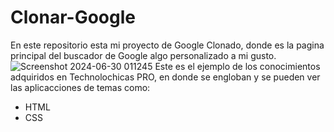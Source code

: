 # Clonar-Google
En este repositorio esta mi proyecto de Google Clonado, donde es la pagina principal del buscador de Google algo personalizado a mi gusto.
![Screenshot 2024-06-30 011245](https://github.com/LauraA017/Clonar-Google/assets/139409765/ed832f32-eafd-4cf7-b272-2ac3dcbb2e22)
Este es el ejemplo de los conocimientos adquiridos en Technolochicas PRO, en donde se engloban y se pueden ver las aplicacciones de temas como:
- HTML
- CSS
